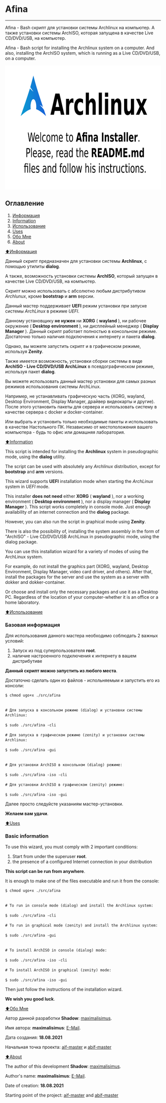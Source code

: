 # Afina

****************************

Afina - Bash скрипт для установки системы Archlinux на компьютер. 
А также установки системы ArchISO, которая запущена в качестве Live CD/DVD/USB, на компьютер.

Afina - Bash script for installing the Archlinux system on a computer. 
And also, installing the ArchISO system, which is running as a Live CD/DVD/USB, on a computer.

<img src="https://raw.githubusercontent.com/maximalisimus/afina/main/image/arch_1280x640.png"  height="400">

## Оглавление

1. [Информация](#Информация)
2. [Information](#Information)
4. [Использование](#Использование)
5. [Uses](#Uses)
6. [Обо Мне](#aboutrus)
7. [About](#abouten)

[:arrow_up:Информация](#Информация)

Данный скрипт предназначен для установки системы **Archlinux**, 
с помощью утилиты **dialog**.

А также, возможность установки системы **ArchISO**, который запущен в качестве Live CD/DVD/USB, на компьютер.

Скрипт можно использовать с абсолютно любым дистрибутивом *Archlunux*, кроме **bootstrap** и **arm** версии. 

Данный мастер поддерживает **UEFI** режим установки при запуске системы *ArchLinux* в режиме *UEFI*.

Данному установщику **не нужен** ни **XORG** ( **wayland** ), ни рабочее окружение ( **Desktop environment** ), ни дисплейный менеджер 
( **Display Manager** ). Данный скрипт работает полностью в консольном режиме. Достаточно только 
наличия подключения к интернету и пакета **dialog**. 

Однако, вы можете запустить скрипт и в графическом режиме, используя **Zenity**.

Также имеется возможность, установки сборки системы в виде **ArchISO - 
Live CD/DVD/USB ArchLinux** в псевдографическом режиме, используя пакет **dialog**.

Вы можете использовать данный мастер установки для самых разных режимов использования системы ArchLinux.

Например, не устанавливать графическую часть (XORG, wayland, Desktop Environment, Display Manager, драйвер видеокарты и другие). 
После этого установить пакеты для сервера и использовать систему в качестве сервера с docker и docker-container.

Или выбрать и установить только необходимые пакеты и использовать в качестве Настольного ПК.
Независимо от местоположения вашего компьютера - будь то офис или домашняя лаборатория.

[:arrow_up:Information](#Information)

This script is intended for installing the **Archlinux** system in pseudographic mode, 
using the **dialog** utility.

The script can be used with absolutely any *Archlinux* distribution, except for 
**bootstrap** and **arm** versions.

This wizard supports **UEFI** installation mode when starting the *ArchLinux* system in *UEFI* mode.

This installer **does not need** either **XORG** ( **wayland** ), nor a working environment 
( **Desktop environment** ), nor a display manager ( **Display Manager** ). 
This script works completely in console mode. Just enough availability of an 
internet connection and the **dialog** package.

However, you can also run the script in graphical mode using **Zenity**.

There is also the possibility of, installing the system assembly in the form of "ArchISO" -
Live CD/DVD/USB ArchLinux in pseudographic mode, using the dialog package.

You can use this installation wizard for a variety of modes of using the ArchLinux system.

For example, do not install the graphics part (XORG, wayland, Desktop Environment, Display Manager, video card driver, and others).
After that, install the packages for the server and use the system as a server with dokker and dokker-container.

Or choose and install only the necessary packages and use it as a Desktop PC.
Regardless of the location of your computer-whether it is an office or a home laboratory.

[:arrow_up:Использование](#Использование)

### Базовая информация

Для использования данного мастера необходимо соблюдать 2 важных условий:

1. Запуск из под суперпользователя **root**.
2. наличие настроенного подключения к интернету в вашем дистрибутиве

**Данный скрипт можно запустить из любого места**.
 
Достаточно сделать один из файлов - испольняемым и запустить его из консоли:

```
$ chmod ugo+x ./src/afina


# Для запуска в консольном режиме (dialog) и установки системы Archlinux:

$ sudo ./src/afina -cli

# Для запуска в графическом режиме (zenity) и установки системы Archlinux:

$ sudo ./src/afina -gui


# Для установки ArchISO в консольном (dialog) режиме:

$ sudo ./src/afina -iso -cli

# Для установки ArchISO в графическом (zenity) режиме:

$ sudo ./src/afina -iso -gui
```

Далее просто следуйсте указаниям мастер-установки.

**Желаем вам удачи**.

[:arrow_up:Uses](#Uses)

### Basic information

To use this wizard, you must comply with 2 important conditions:

1. Start from under the superuser **root**.
2. the presence of a configured Internet connection in your distribution

**This script can be run from anywhere**.

It is enough to make one of the files executable and run it from the console:

```
$ chmod ugo+x ./src/afina


# To run in console mode (dialog) and install the Archlinux system:

$ sudo ./src/afina -cli

# To run in graphical mode (zenity) and install the Archlinux system:

$ sudo ./src/afina -gui


# To install ArchISO in console (dialog) mode:

$ sudo ./src/afina -iso -cli

# To install ArchISO in graphical (zenity) mode:

$ sudo ./src/afina -iso -gui
```

Then just follow the instructions of the installation wizard.

**We wish you good luck**.

[:arrow_up:Обо Мне](#aboutrus)

Автор данной разработки **Shadow**: [maximalisimus](https://github.com/maximalisimus).

Имя автора: **maximalisimus**: [E-Mail](mailto:maximalis171091@yandex.ru).

Дата создания: **18.08.2021**

Начальная точка проекта: [aif-master](https://github.com/maximalisimus/aif-master) и [abif-master](https://github.com/maximalisimus/abif-master)

[:arrow_up:About](#abouten)

The author of this development **Shadow**: [maximalisimus](https://github.com/maximalisimus).

Author's name: **maximalisimus**: [E-Mail](mailto:maximalis171091@yandex.ru).

Date of creation: **18.08.2021**

Starting point of the project: [aif-master](https://github.com/maximalisimus/aif-master) and [abif-master](https://github.com/maximalisimus/abif-master)


